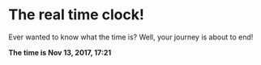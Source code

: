 # The real time clock!

Ever wanted to know what the time is? Well, your journey is about to end!

**The time is Nov 13, 2017, 17:21**